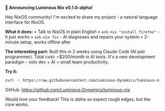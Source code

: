 **🎉 Announcing Luminous Nix v0.1.0-alpha!**

Hey NixOS community! I'm excited to share my project - a natural language interface for NixOS.

**What it does:**
• Talk to NixOS in plain English
• `ask-nix "install firefox"` - it just works
• `ask-nix fix` - AI diagnoses and repairs your system
• 2-minute setup, works offline after

**The interesting part:**
Built this in 2 weeks using Claude Code (AI pair programmer). Total cost: ~$200/month in AI tools. It's a new development paradigm - solo dev + AI = small team productivity.

**Try it:**
```bash
curl -L https://raw.githubusercontent.com/Luminous-Dynamics/luminous-nix/main/install.sh | sh
```

GitHub: <https://github.com/Luminous-Dynamics/luminous-nix>

Would love your feedback! This is alpha so expect rough edges, but the core works.

